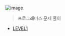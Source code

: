 ![image](https://user-images.githubusercontent.com/70263403/183062681-78b785e7-42a8-4574-a6ff-d1b1f8c1a97e.png)
> 프로그래머스 문제 풀이

* <a href='https://github.com/Lee-GeonWoo/Python/tree/main/programmers/LEVEL1'>LEVEL1</a> 
